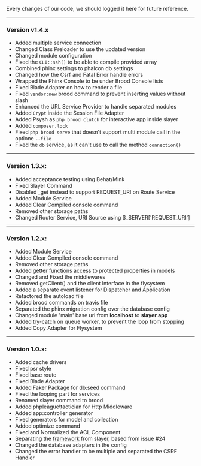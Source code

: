 Every changes of our code, we should logged it here for future reference.


---


### Version v1.4.x
- Added multiple service connection
- Changed Class Preloader to use the updated version
- Changed module configuration
- Fixed the `CLI::ssh()` to be able to compile provided array
- Combined phinx settings to phalcon db settings
- Changed how the Csrf and Fatal Error handle errors
- Wrapped the Phinx Console to be under Brood Console lists
- Fixed Blade Adapter on how to render a file
- Fixed `vendor:new` brood command to prevent inserting values without slash
- Enhanced the URL Service Provider to handle separated modules
- Added `Crypt` inside the Session File Adapter
- Added Psysh as `php brood clutch` for interactive app inside slayer
- Added `composer.lock`
- Fixed `php brood serve` that doesn't support multi module call in the optione `--file`
- Fixed the `db` service, as it can't use to call the method `connection()`


---


### Version 1.3.x:
- Added acceptance testing using Behat/Mink
- Fixed Slayer Command
- Disabled _get instead to support REQUEST_URI on Route Service
- Added Module Service
- Added Clear Compiled console command
- Removed other storage paths
- Changed Router Service, URI Source using $_SERVER['REQUEST_URI']


---


### Version 1.2.x:
- Added Module Service
- Added Clear Compiled console command
- Removed other storage paths
- Added getter functions access to protected properties in models
- Changed and Fixed the middlewares
- Removed getClient() and the client Interface in the flysystem
- Added a separate event listener for Dispatcher and Application
- Refactored the autoload file
- Added brood commands on travis file
- Separated the phinx migration config over the database config
- Changed module 'main' base uri from **localhost** to **slayer.app**
- Added try-catch on queue worker, to prevent the loop from stopping
- Added Copy Adapter for Flysystem


---


### Version 1.0.x:
- Added cache drivers
- Fixed psr style
- Fixed base route
- Fixed Blade Adapter
- Added Faker Package for db:seed command
- Fixed the looping part for services
- Renamed slayer command to brood
- Added phpleague\tactician for Http Middleware
- Added app:controller generator
- Fixed generators for model and collection
- Added optimize command
- Fixed and Normalized the ACL Component
- Separating the [framework](http://github.com/phalconslayer/framework) from slayer, based from issue #24
- Changed the database adapters in the config
- Changed the error handler to be multiple and separated the CSRF Handler
